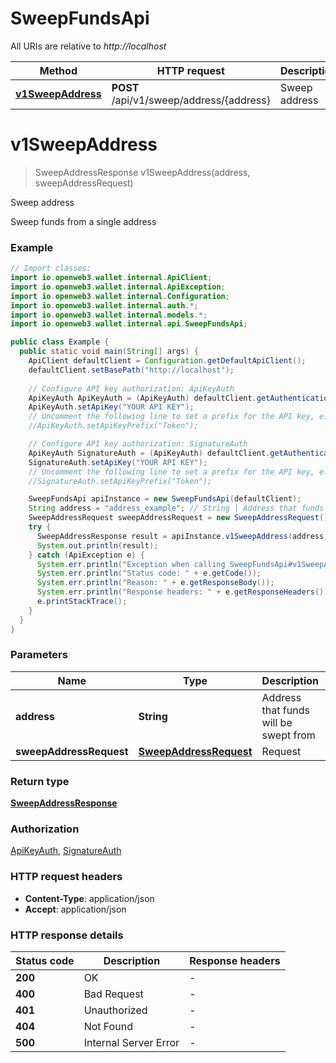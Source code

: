# SweepFundsApi

All URIs are relative to *http://localhost*

Method | HTTP request | Description
------------- | ------------- | -------------
[**v1SweepAddress**](SweepFundsApi.md#v1SweepAddress) | **POST** /api/v1/sweep/address/{address} | Sweep address


<a name="v1SweepAddress"></a>
# **v1SweepAddress**
> SweepAddressResponse v1SweepAddress(address, sweepAddressRequest)

Sweep address

Sweep funds from a single address

### Example
```java
// Import classes:
import io.openweb3.wallet.internal.ApiClient;
import io.openweb3.wallet.internal.ApiException;
import io.openweb3.wallet.internal.Configuration;
import io.openweb3.wallet.internal.auth.*;
import io.openweb3.wallet.internal.models.*;
import io.openweb3.wallet.internal.api.SweepFundsApi;

public class Example {
  public static void main(String[] args) {
    ApiClient defaultClient = Configuration.getDefaultApiClient();
    defaultClient.setBasePath("http://localhost");
    
    // Configure API key authorization: ApiKeyAuth
    ApiKeyAuth ApiKeyAuth = (ApiKeyAuth) defaultClient.getAuthentication("ApiKeyAuth");
    ApiKeyAuth.setApiKey("YOUR API KEY");
    // Uncomment the following line to set a prefix for the API key, e.g. "Token" (defaults to null)
    //ApiKeyAuth.setApiKeyPrefix("Token");

    // Configure API key authorization: SignatureAuth
    ApiKeyAuth SignatureAuth = (ApiKeyAuth) defaultClient.getAuthentication("SignatureAuth");
    SignatureAuth.setApiKey("YOUR API KEY");
    // Uncomment the following line to set a prefix for the API key, e.g. "Token" (defaults to null)
    //SignatureAuth.setApiKeyPrefix("Token");

    SweepFundsApi apiInstance = new SweepFundsApi(defaultClient);
    String address = "address_example"; // String | Address that funds will be swept from
    SweepAddressRequest sweepAddressRequest = new SweepAddressRequest(); // SweepAddressRequest | Request
    try {
      SweepAddressResponse result = apiInstance.v1SweepAddress(address, sweepAddressRequest);
      System.out.println(result);
    } catch (ApiException e) {
      System.err.println("Exception when calling SweepFundsApi#v1SweepAddress");
      System.err.println("Status code: " + e.getCode());
      System.err.println("Reason: " + e.getResponseBody());
      System.err.println("Response headers: " + e.getResponseHeaders());
      e.printStackTrace();
    }
  }
}
```

### Parameters

Name | Type | Description  | Notes
------------- | ------------- | ------------- | -------------
 **address** | **String**| Address that funds will be swept from |
 **sweepAddressRequest** | [**SweepAddressRequest**](SweepAddressRequest.md)| Request |

### Return type

[**SweepAddressResponse**](SweepAddressResponse.md)

### Authorization

[ApiKeyAuth](../README.md#ApiKeyAuth), [SignatureAuth](../README.md#SignatureAuth)

### HTTP request headers

 - **Content-Type**: application/json
 - **Accept**: application/json

### HTTP response details
| Status code | Description | Response headers |
|-------------|-------------|------------------|
**200** | OK |  -  |
**400** | Bad Request |  -  |
**401** | Unauthorized |  -  |
**404** | Not Found |  -  |
**500** | Internal Server Error |  -  |

